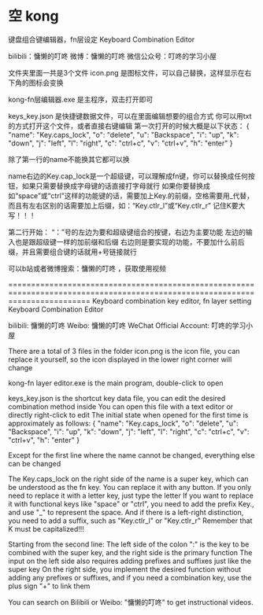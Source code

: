 # 空 kong
键盘组合键编辑器，fn层设定 Keyboard Combination Editor

bilibili：慵懒的叮咚   微博：慵懒的叮咚  微信公众号：叮咚的学习小屋

文件夹里面一共是3个文件
icon.png      是图标文件，可以自己替换，这样显示在右下角的图标会变换

kong-fn层编辑器.exe       是主程序，双击打开即可

keys_key.json       是快捷键数据文件，可以在里面编辑想要的组合方式
你可以用txt的方式打开这个文件，或者直接右键编辑
第一次打开的时候大概是以下状态：
{
    "name": "Key.caps_lock",
    "o": "delete",
    "u": "Backspace",
    "i": "up",
    "k": "down",
    "j": "left",
    "l": "right",
    "c": "ctrl+c",
    "v": "ctrl+v",
    "h": "enter"
}

除了第一行的name不能换其它都可以换

name右边的Key.cap_lock是一个超级键，可以理解成fn键，你可以替换成任何按钮，如果只需要替换成字母键的话直接打字母就行
如果你要替换成如“space”或“ctrl”这样的功能键的话，需要加上Key.的前缀，空格需要用_代替，
而且有左右区别的话需要加上后缀，如：“Key.ctlr_l”或“Key.ctlr_r”
记住K要大写！！！


第二行开始：
“：”号的左边为要和超级键组合的按键，右边为主要功能
左边的输入也是跟超级键一样的加前缀和后缀
右边则是要实现的功能，不要加什么前后缀，并且需要组合键的话就用+号链接就行

可以b站或者微博搜索：慵懒的叮咚  ，获取使用视频

==============================================================================================================================
Keyboard combination key editor, fn layer setting Keyboard Combination Editor

bilibili: 慵懒的叮咚  Weibo: 慵懒的叮咚  WeChat Official Account: 叮咚的学习小屋

There are a total of 3 files in the folder
icon.png is the icon file, you can replace it yourself, so the icon displayed in the lower right corner will change

kong-fn layer editor.exe is the main program, double-click to open

keys_key.json is the shortcut key data file, you can edit the desired combination method inside
You can open this file with a text editor or directly right-click to edit
The initial state when opened for the first time is approximately as follows:
{
"name": "Key.caps_lock",
"o": "delete",
"u": "Backspace",
"i": "up",
"k": "down",
"j": "left",
"l": "right",
"c": "ctrl+c",
"v": "ctrl+v",
"h": "enter"
}

Except for the first line where the name cannot be changed, everything else can be changed

The Key.caps_lock on the right side of the name is a super key, which can be understood as the fn key. You can replace it with any button. If you only need to replace it with a letter key, just type the letter
If you want to replace it with functional keys like "space" or "ctrl", you need to add the prefix Key., and use "_" to represent the space.
And if there is a left-right distinction, you need to add a suffix, such as "Key.ctlr_l" or "Key.ctlr_r"
Remember that K must be capitalized!!!

Starting from the second line:
The left side of the colon ":" is the key to be combined with the super key, and the right side is the primary function
The input on the left side also requires adding prefixes and suffixes just like the super key
On the right side, you implement the desired function without adding any prefixes or suffixes, and if you need a combination key, use the plus sign "+" to link them

You can search on Bilibili or Weibo: "慵懒的叮咚" to get instructional videos.
